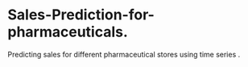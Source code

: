 # Sales-Prediction-for-pharmaceuticals.
Predicting sales for different pharmaceutical stores using time series .
